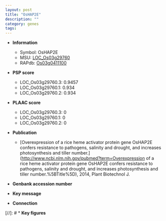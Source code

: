 ```yaml
---
layout: post
title: "OsHAP2E"
description: ""
category: genes
tags: 
---
```


* **Information**  
    + Symbol: OsHAP2E  
    + MSU: [LOC_Os03g29760](http://rice.plantbiology.msu.edu/cgi-bin/ORF_infopage.cgi?orf=LOC_Os03g29760)  
    + RAPdb: [Os03g0411100](http://rapdb.dna.affrc.go.jp/viewer/gbrowse_details/irgsp1?name=Os03g0411100)  

* **PSP score**  
    + LOC_Os03g29760.3: 0.9457 
    + LOC_Os03g29760.1: 0.934 
    + LOC_Os03g29760.2: 0.934 

* **PLAAC score**  
    + LOC_Os03g29760.3: 0 
    + LOC_Os03g29760.1: 0 
    + LOC_Os03g29760.2: 0 

* **Publication**  
    + [Overexpression of a rice heme activator protein gene OsHAP2E confers resistance to pathogens, salinity and drought, and increases photosynthesis and tiller number.](http://www.ncbi.nlm.nih.gov/pubmed?term=Overexpression of a rice heme activator protein gene OsHAP2E confers resistance to pathogens, salinity and drought, and increases photosynthesis and tiller number.%5BTitle%5D), 2014, Plant Biotechnol J.

* **Genbank accession number**  

* **Key message**  

* **Connection**  

[//]: # * **Key figures**  


